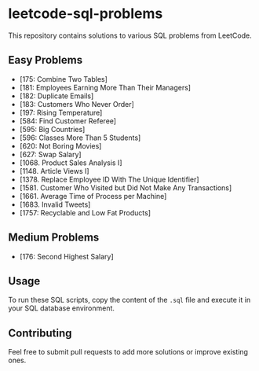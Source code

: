 # leetcode-sql-problems

This repository contains solutions to various SQL problems from LeetCode.

## Easy Problems
- [175: Combine Two Tables]
- [181: Employees Earning More Than Their Managers]
- [182: Duplicate Emails]
- [183: Customers Who Never Order]
- [197: Rising Temperature]
- [584: Find Customer Referee]
- [595: Big Countries]
- [596: Classes More Than 5 Students]
- [620: Not Boring Movies]
- [627: Swap Salary]
- [1068. Product Sales Analysis I]
- [1148. Article Views I]
- [1378. Replace Employee ID With The Unique Identifier]
- [1581. Customer Who Visited but Did Not Make Any Transactions]
- [1661. Average Time of Process per Machine]
- [1683. Invalid Tweets]
- [1757: Recyclable and Low Fat Products]

## Medium Problems
- [176: Second Highest Salary]
  
## Usage
To run these SQL scripts, copy the content of the `.sql` file and execute it in your SQL database environment.

## Contributing
Feel free to submit pull requests to add more solutions or improve existing ones.

